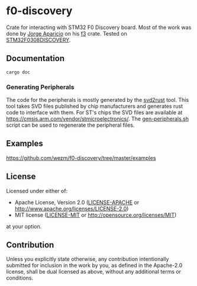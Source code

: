 <!-- [![Build status](https://travis-ci.org/japaric/f3.svg?branch=master)](https://travis-ci.org/japaric/f3) -->
<!-- [![crates.io](https://img.shields.io/crates/d/f3.svg)](https://crates.io/crates/f3) -->
<!-- [![crates.io](https://img.shields.io/crates/v/f3.svg)](https://crates.io/crates/f3) -->

# f0-discovery

Crate for interacting with STM32 F0 Discovery board. Most of the work was done by
[Jorge Aparicio] on his [f3] crate. Tested on [STM32F0308DISCOVERY].

[f3]: https://github.com/japaric/f3
[Jorge Aparicio]: https://github.com/japaric
[STM32F0308DISCOVERY]: http://www.st.com/en/evaluation-tools/stm32f0discovery.html

## Documentation

`cargo doc`

### Generating Peripherals

The code for the peripherals is mostly generated by the [svd2rust] tool. This
tool takes SVD files published by chip manufacturers and generates rust code to
interface with them.  For ST's chips the SVD files are available at
<https://cmsis.arm.com/vendor/stmicroelectronics/>. The [gen-peripherals.sh]
script can be used to regenerate the peripheral files.

[svd2rust]: https://github.com/japaric/svd2rust
[gen-peripherals.sh]: https://github.com/wezm/f0-discovery/blob/master/gen-peripherals.sh

## Examples

<https://github.com/wezm/f0-discovery/tree/master/examples>

## License

Licensed under either of:

- Apache License, Version 2.0 ([LICENSE-APACHE](LICENSE-APACHE) or
  http://www.apache.org/licenses/LICENSE-2.0)
- MIT license ([LICENSE-MIT](LICENSE-MIT) or http://opensource.org/licenses/MIT)

at your option.

## Contribution

Unless you explicitly state otherwise, any contribution intentionally submitted for inclusion in the
work by you, as defined in the Apache-2.0 license, shall be dual licensed as above, without any
additional terms or conditions.
